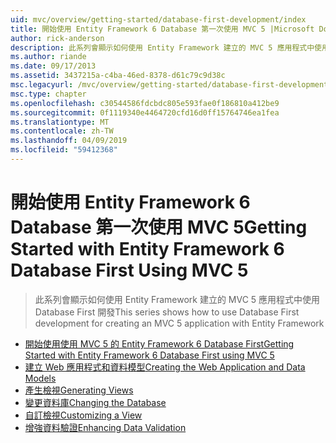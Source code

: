 ```yaml
---
uid: mvc/overview/getting-started/database-first-development/index
title: 開始使用 Entity Framework 6 Database 第一次使用 MVC 5 |Microsoft Docs
author: rick-anderson
description: 此系列會顯示如何使用 Entity Framework 建立的 MVC 5 應用程式中使用 Database First 開發
ms.author: riande
ms.date: 09/17/2013
ms.assetid: 3437215a-c4ba-46ed-8378-d61c79c9d38c
msc.legacyurl: /mvc/overview/getting-started/database-first-development
msc.type: chapter
ms.openlocfilehash: c30544586fdcbdc805e593fae0f186810a412be9
ms.sourcegitcommit: 0f1119340e4464720cfd16d0ff15764746ea1fea
ms.translationtype: MT
ms.contentlocale: zh-TW
ms.lasthandoff: 04/09/2019
ms.locfileid: "59412368"
---
```

# <a name="getting-started-with-entity-framework-6-database-first-using-mvc-5"></a><span data-ttu-id="12201-103">開始使用 Entity Framework 6 Database 第一次使用 MVC 5</span><span class="sxs-lookup"><span data-stu-id="12201-103">Getting Started with Entity Framework 6 Database First Using MVC 5</span></span>

> <span data-ttu-id="12201-104">此系列會顯示如何使用 Entity Framework 建立的 MVC 5 應用程式中使用 Database First 開發</span><span class="sxs-lookup"><span data-stu-id="12201-104">This series shows how to use Database First development for creating an MVC 5 application with Entity Framework</span></span>


- [<span data-ttu-id="12201-105">開始使用使用 MVC 5 的 Entity Framework 6 Database First</span><span class="sxs-lookup"><span data-stu-id="12201-105">Getting Started with Entity Framework 6 Database First using MVC 5</span></span>](setting-up-database.md)
- [<span data-ttu-id="12201-106">建立 Web 應用程式和資料模型</span><span class="sxs-lookup"><span data-stu-id="12201-106">Creating the Web Application and Data Models</span></span>](creating-the-web-application.md)
- [<span data-ttu-id="12201-107">產生檢視</span><span class="sxs-lookup"><span data-stu-id="12201-107">Generating Views</span></span>](generating-views.md)
- [<span data-ttu-id="12201-108">變更資料庫</span><span class="sxs-lookup"><span data-stu-id="12201-108">Changing the Database</span></span>](changing-the-database.md)
- [<span data-ttu-id="12201-109">自訂檢視</span><span class="sxs-lookup"><span data-stu-id="12201-109">Customizing a View</span></span>](customizing-a-view.md)
- [<span data-ttu-id="12201-110">增強資料驗證</span><span class="sxs-lookup"><span data-stu-id="12201-110">Enhancing Data Validation</span></span>](enhancing-data-validation.md)
